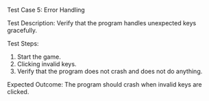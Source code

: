 Test Case 5: Error Handling

Test Description: Verify that the program handles unexpected keys gracefully.

Test Steps:
1. Start the game.
2. Clicking invalid keys.
3. Verify that the program does not crash and does not do anything.

Expected Outcome: The program should crash when invalid keys are clicked.